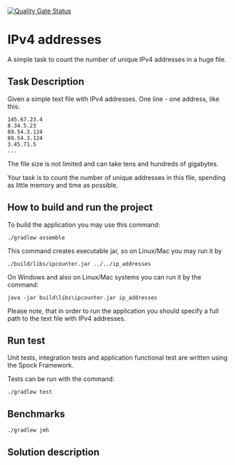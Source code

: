 [![Quality Gate Status](https://sonarcloud.io/api/project_badges/measure?project=rabestro_codereview-task1-ip-addresses&metric=alert_status)](https://sonarcloud.io/summary/new_code?id=rabestro_codereview-task1-ip-addresses)

# IPv4 addresses

A simple task to count the number of unique IPv4 addresses in a huge file.

## Task Description

Given a simple text file with IPv4 addresses. One line - one address, like this:
```
145.67.23.4
8.34.5.23
89.54.3.124
89.54.3.124
3.45.71.5
...
```
The file size is not limited and can take tens and hundreds of gigabytes.

Your task is to count the number of unique addresses in this file, spending as little memory and time as possible.

## How to build and run the project

To build the application you may use this command:

```shell
./gradlew assemble
```

This command creates executable jar, so on Linux/Mac you may run it by

```shell
./build/libs/ipcounter.jar ../../ip_addresses
```

On Windows and also on Linux/Mac systems you can run it by the command:

```shell
java -jar build\libs\ipcounter.jar ip_addresses
```

Please note, that in order to run the application you should specify a full path to the text file with IPv4 addresses. 

## Run test

Unit tests, integration tests and application functional test are written using the Spock Framework.

Tests can be run with the command: 
```shell
./gradlew test
```

## Benchmarks

```shell
./gradlew jmh
```

## Solution description

